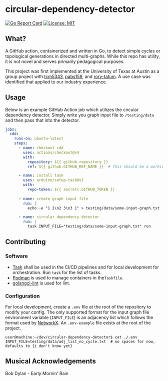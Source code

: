 #  circular-dependency-detector
[![Go Report Card](https://goreportcard.com/badge/github.com/tcm5343/circular-dependency-detector)](https://goreportcard.com/report/github.com/tcm5343/circular-dependency-detector)
[![License: MIT](https://img.shields.io/badge/License-MIT-yellow.svg)](https://opensource.org/licenses/MIT)
## What?
A GitHub action, containerized and written in Go, to detect simple cycles or topological generations in directed multi-graphs. While this repo has utility, it is not novel and serves primarily pedagogical purposes. 

This project was first implemented at the University of Texas at Austin as a group project with [tcm5343](https://github.com/tcm5343), [pabs159](https://github.com/pabs159), and [rory-tatum](https://github.com/rory-tatum). A use case was identified that applied to our industry experience.

## Usage

Below is an example GitHub Action job which utilizes the circular dependency detector. Simply write you graph input file to `/testing/data` and then pass that into the detector.

```yaml
jobs:
  cdd:
    runs-on: ubuntu-latest
    steps:
      - name: checkout cdd
        uses: actions/checkout@v4
        with:
          repository: ${{ github.repository }}
          ref: ${{ github.GITHUB_REF_NAME }}  # this should be a working tag

      - name: install task
        uses: arduino/setup-task@v2
        with:
          repo-token: ${{ secrets.GITHUB_TOKEN }}
      
      - name: create graph input file
        run: |
          echo -e "1 2\n2 3\n3 1" > testing/data/some-input-graph.txt

      - name: circular dependency detector
        run: |
          task INPUT_FILE="testing/data/some-input-graph.txt" run
```


## Contributing

### Software

* [Task](https://taskfile.dev/) shall be used in the CI/CD pipelines and for local development for orchestration. Run `task` for the list of tasks. 
* [Podman](https://podman.io/) is used to manage containers in the`Taskfile`.
* [golangci-lint](https://golangci-lint.run/) is used for lint.

### Configuration 

For local development, create a `.env` file at the root of the repository to modify your config. The only supported format for the input graph file environment variable (`INPUT_FILE`) is an adjacency list which follows the format used by [NetworkX](https://networkx.org/documentation/stable/reference/readwrite/adjlist.html#). An `.env-example` file exists at the root of the project.

```shell
user@machine:~/dev/circular-dependency-detector$ cat ./.env 
INPUT_FILE=testing/data/adj_list_no_cycle.txt  # no spaces for now, defaults to {i don't know yet}
```

## Musical Acknowledgements

Bob Dylan - Early Mornin' Rain</br>
